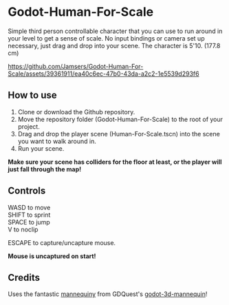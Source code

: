 # Godot-Human-For-Scale
Simple third person controllable character that you can use to run around in your level to get a sense of scale. No input bindings or camera set up necessary, just drag and drop into your scene. The character is 5'10. (177.8 cm)

https://github.com/Jamsers/Godot-Human-For-Scale/assets/39361911/ea40c6ec-47b0-43da-a2c2-1e5539d293f6

## How to use
1. Clone or download the Github repository.
2. Move the repository folder (Godot-Human-For-Scale) to the root of your project.
3. Drag and drop the player scene (Human-For-Scale.tscn) into the scene you want to walk around in.
4. Run your scene.

**Make sure your scene has colliders for the floor at least, or the player will just fall through the map!**

## Controls
WASD to move  
SHIFT to sprint  
SPACE to jump  
V to noclip

ESCAPE to capture/uncapture mouse.

**Mouse is uncaptured on start!**

## Credits

Uses the fantastic [mannequiny](https://github.com/GDQuest/godot-3d-mannequin/tree/master/godot/assets/3d/mannequiny) from GDQuest's [godot-3d-mannequin](https://github.com/GDQuest/godot-3d-mannequin)!
